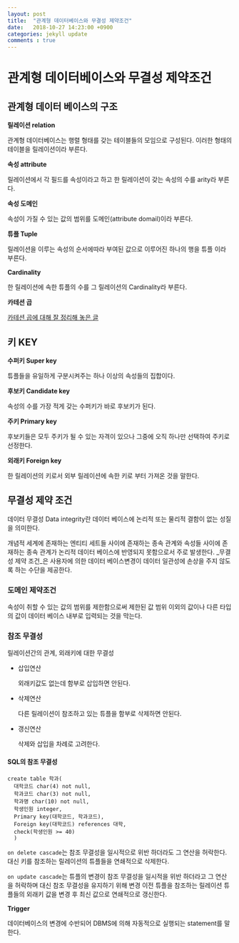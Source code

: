 ```yaml
---
layout: post
title:  "관계형 데이터베이스와 무결성 제약조건"
date:   2018-10-27 14:23:00 +0900
categories: jekyll update
comments : true
---
```


# 관계형 데이터베이스와 무결성 제약조건

## 관계형 데이터 베이스의 구조

**릴레이션 relation**

관계형 데이터베이스는 행렬 형태를 갖는 테이블들의 모임으로 구성된다. 이러한 형태의 테이블을 릴레이션이라 부른다.

**속성 attribute**

릴레이션에서 각 필드를 속성이라고 하고 한 릴레이션이 갖는 속성의 수를 arity라 부른다.

**속성 도메인**

속성이 가질 수 있는 값의 범위를 도메인(attribute domail)이라 부른다.

**튜플 Tuple**

릴레이션을 이루는 속성의 순서에따라 부여된 값으로 이루어진 하나의 행을 튜플 이라 부른다.

**Cardinality**

한 릴레이션에 속한 튜플의 수를 그 릴레이션의 Cardinality라 부른다.

**카테션 곱**

[카테션 곱에 대해 잘 정리해 놓은 글](http://blog.naver.com/PostView.nhn?blogId=jinsol1&logNo=100024671562)

## 키 KEY

**수퍼키 Super key**

튜플들을 유일하게 구분시켜주는 하나 이상의 속성들의 집합이다.

**후보키 Candidate key**

속성의 수를 가장 적게 갖는 수퍼키가 바로 후보키가 된다.

**주키 Primary key**

후보키들은 모두 주키가 될 수 있는 자격이 있으나 그중에 오직 하나만 선택하여 주키로 선정한다.

**외래키 Foreign key**

한 릴레이션의 키로서 외부 릴레이션에 속한 키로 부터 가져온 것을 말한다.

## 무결성 제약 조건

데이터 무결성 Data integrity란 데이터 베이스에 논리적 또는 물리적 결함이 없는 성질을 의미한다.

개념적 세계에 존재하는 엔티티 세트들 사이에 존재하는 종속 관계와 속성들 사이에 존재하는 종속 관계가 논리적 데이터 베이스에 반영되지 못함으로서 주로 발생한다. _무결성 제약 조건_은 사용자에 의한 데이터 베이스변경이 데이터 일관성에 손상을 주지 않도록 하는 수단을 제공한다.

### 도메인 제약조건

속성이 취할 수 있는 값의 범위를 제한함으로써 제한된 값 범위 이외의 값이나 다른 타입의 값이 데이터 베이스 내부로 입력되는 것을 막는다.

### 참조 무결성

릴레이션간의 관계, 외래키에 대한 무결성

- 삽입연산

  외래키값도 없는데 함부로 삽입하면 안된다.

- 삭제연산

  다른 릴레이션이 참조하고 있는 튜플을 함부로 삭제하면 안된다.

- 갱신연산

  삭제와 삽입을 차례로 고려한다.

#### SQL의 참조 무결성

```
create table 학과(
  대학코드 char(4) not null,
  학과코드 char(3) not null,
  학과명 char(10) not null,
  학생인원 integer,
  Primary key(대학코드, 학과코드),
  Foreign key(대학코드) references 대학,
  check(학생인원 >= 40)
  )
```

`on delete cascade`는 참조 무결성을 일시적으로 위반 하더라도 그 연산을 허락한다. 대신 키를 참조하는 릴레이션의 튜플들을 연쇄적으로 삭제한다.

`on update cascade`는 튜플의 변경이 참조 무결성을 일시적을 위반 하더라고 그 연산을 허락하며 대신 참조 무결성을 유지하기 위해 변경 이전 튜플을 참조하는 릴레이션 튜플들의 외래키 값을 변경 후 최신 값으로 연쇄적으로 갱신한다.

**Trigger**

데이터베이스의 변경에 수반되어 DBMS에 의해 자동적으로 실행되는 statement를 말한다.
